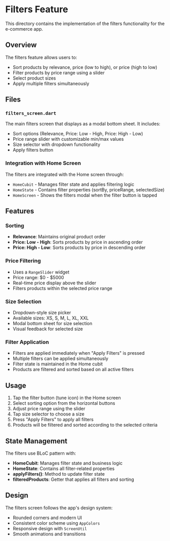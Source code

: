 # Filters Feature

This directory contains the implementation of the filters functionality for the e-commerce app.

## Overview

The filters feature allows users to:
- Sort products by relevance, price (low to high), or price (high to low)
- Filter products by price range using a slider
- Select product sizes
- Apply multiple filters simultaneously

## Files

### `filters_screen.dart`
The main filters screen that displays as a modal bottom sheet. It includes:
- Sort options (Relevance, Price: Low - High, Price: High - Low)
- Price range slider with customizable min/max values
- Size selector with dropdown functionality
- Apply filters button

### Integration with Home Screen

The filters are integrated with the Home screen through:
- `HomeCubit` - Manages filter state and applies filtering logic
- `HomeState` - Contains filter properties (sortBy, priceRange, selectedSize)
- `HomeScreen` - Shows the filters modal when the filter button is tapped

## Features

### Sorting
- **Relevance**: Maintains original product order
- **Price: Low - High**: Sorts products by price in ascending order
- **Price: High - Low**: Sorts products by price in descending order

### Price Filtering
- Uses a `RangeSlider` widget
- Price range: $0 - $5000
- Real-time price display above the slider
- Filters products within the selected price range

### Size Selection
- Dropdown-style size picker
- Available sizes: XS, S, M, L, XL, XXL
- Modal bottom sheet for size selection
- Visual feedback for selected size

### Filter Application
- Filters are applied immediately when "Apply Filters" is pressed
- Multiple filters can be applied simultaneously
- Filter state is maintained in the Home cubit
- Products are filtered and sorted based on all active filters

## Usage

1. Tap the filter button (tune icon) in the Home screen
2. Select sorting option from the horizontal buttons
3. Adjust price range using the slider
4. Tap size selector to choose a size
5. Press "Apply Filters" to apply all filters
6. Products will be filtered and sorted according to the selected criteria

## State Management

The filters use BLoC pattern with:
- **HomeCubit**: Manages filter state and business logic
- **HomeState**: Contains all filter-related properties
- **applyFilters()**: Method to update filter state
- **filteredProducts**: Getter that applies all filters and sorting

## Design

The filters screen follows the app's design system:
- Rounded corners and modern UI
- Consistent color scheme using `AppColors`
- Responsive design with `ScreenUtil`
- Smooth animations and transitions 